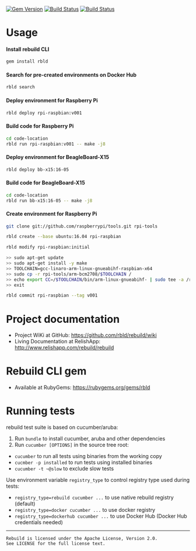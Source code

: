 [![Gem Version](https://img.shields.io/gem/v/rbld.svg)](https://rubygems.org/gems/rbld)
[![Build Status](https://travis-ci.org/rbld/rebuild.svg?branch=master)](https://travis-ci.org/rbld/rebuild)
[![Build Status](https://ci.appveyor.com/api/projects/status/github/rbld/rebuild?branch=master&svg=true)](https://ci.appveyor.com/project/daynix/rebuild)

# Usage

#### Install rebuild CLI

```bash
gem install rbld
```

#### Search for pre-created environments on Docker Hub

```bash
rbld search
```

#### Deploy environment for Raspberry Pi

```bash
rbld deploy rpi-raspbian:v001
```

#### Build code for Raspberry Pi

```bash
cd code-location
rbld run rpi-raspbian:v001 -- make -j8
```

#### Deploy environment for BeagleBoard-X15

```bash
rbld deploy bb-x15:16-05
```

#### Build code for BeagleBoard-X15

```bash
cd code-location
rbld run bb-x15:16-05 -- make -j8
```

#### Create environment for Raspberry Pi

```bash
git clone git://github.com/raspberrypi/tools.git rpi-tools

rbld create --base ubuntu:16.04 rpi-raspbian

rbld modify rpi-raspbian:initial

>> sudo apt-get update
>> sudo apt-get install -y make
>> TOOLCHAIN=gcc-linaro-arm-linux-gnueabihf-raspbian-x64
>> sudo cp -r rpi-tools/arm-bcm2708/$TOOLCHAIN /
>> echo export CC=/$TOOLCHAIN/bin/arm-linux-gnueabihf- | sudo tee -a /rebuild/rebuild.rc
>> exit

rbld commit rpi-raspbian --tag v001
```

# Project documentation

* Project WiKi at GitHub: https://github.com/rbld/rebuild/wiki
* Living Documentation at RelishApp: http://www.relishapp.com/rebuild/rebuild

# Rebuild CLI gem

* Available at RubyGems: https://rubygems.org/gems/rbld

# Running tests

rebuild test suite is based on cucumber/aruba:

1. Run `bundle` to install cucumber, aruba and other dependencies
2. Run `cucumber [OPTIONS]` in the source tree root:
  * `cucumber` to run all tests using binaries from the working copy
  * `cucmber -p installed` to run tests using installed binaries
  * `cucumber -t ~@slow` to exclude slow tests

Use environment variable `registry_type` to control registry type used during tests:

  * `registry_type=rebuild cucumber ...` to use native rebuild registry (default)
  * `registry_type=docker cucumber ...` to use docker registry
  * `registry_type=dockerhub cucumber ...` to use Docker Hub (Docker Hub credentials needed)

---

    Rebuild is licensed under the Apache License, Version 2.0.
    See LICENSE for the full license text.
